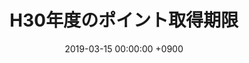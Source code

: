 ﻿---
layout: ja/news/post
title:  "H30年度のポイント取得期限"
showdate: 2019.03-15
date:   2019-03-15 00:00:00 +0900
lang: ja
headline: "0"
categories: "HEADLINE"
outurl: how_to_use/user_support.html
---
